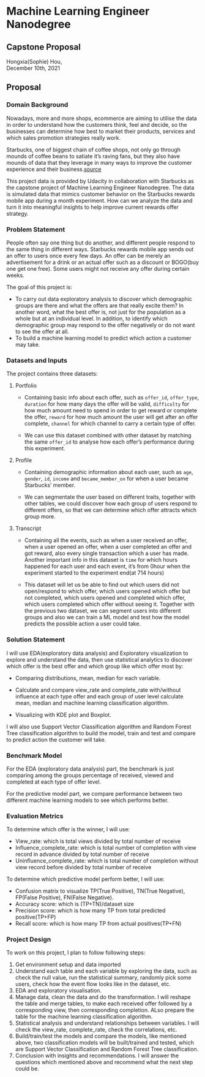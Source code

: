 # Machine Learning Engineer Nanodegree
## Capstone Proposal
Hongxia(Sophie) Hou,  
December 10th, 2021
 
## Proposal
 
### Domain Background

Nowadays, more and more shops, ecommerce are aiming to utilise the data in order to understand how the customers think, feel and decide, so the businesses can determine how best to market their products, services and which sales promotion strategies really work.
 
Starbucks, one of biggest chain of coffee shops, not only go through mounds of coffee beans to satiate it’s raving fans, but they also have mounds of data that they leverage in many ways to improve the customer experience and their business.[source](https://bernardmarr.com/starbucks-using-big-data-analytics-and-artificial-intelligence-to-boost-performance/)
 
This project data is provided by Udacity in collaboration with Starbucks as the capstone project of Machine Learning Engineer Nanodegree. The data is simulated data that mimics customer behavior on the Starbucks rewards mobile app during a month experiment. How can we analyze the data and turn it into meaningful insights to help improve current rewards offer strategy.    
 
### Problem Statement

People often say one thing but do another, and different people respond to the same thing in different ways. Starbucks rewards mobile app sends out an offer to users once every few days. An offer can be merely an advertisement for a drink or an actual offer such as a discount or BOGO(buy one get one free). Some users might not receive any offer during certain weeks.
 
The goal of this project is:

* To carry out data exploratory analysis to discover which demographic groups are there and what the offers are that really excite them? In another word, what the best offer is, not just for the population as a whole but at an individual level. In addition, to identify which demographic group may respond to the offer negatively or do not want to see the offer at all.
* To build a machine learning model to predict which action a customer may take. 
 
### Datasets and Inputs

The project contains three datasets:

1. Portfolio 

   * Containing basic info about each offer, such as `offer_id`, `offer_type`, `duration` for how many days the offer will be valid, `difficulty` for how much amount need to spend in order to get reward or complete the offer, `reward` for how much amount the user will get after an offer complete, `channel` for which channel to carry a certain type of offer.

   * We can use this dataset combined with other dataset by matching the same `offer_id` to analyse how each offer’s performance during this experiment.

2. Profile

   * Containing demographic information about each user, such as `age`, `gender`, `id`, `income` and `became_member_on` for when a user became Starbucks’ member.

   * We can segmentate the user based on different traits, together with other tables, we could discover how each group of users respond to different offers, so that we can determine which offer attracts which group more.

3. Transcript

   * Containing all the events, such as when a user received an offer, when a user opened an offer, when a user completed an offer and got reward, also every single transaction which a user has made. Another important info in this dataset is `time` for which hours happened for each user and each event, it’s from 0hour when the experiment started to the experiment end(at 714 hours)

   * This dataset will let us be able to find out which users did not open/respond to which offer, which users opened which offer but not completed, which users opened and completed which offer, which users completed which offer without seeing it. Together with the previous two dataset, we can segment users into different groups and also we can train a ML model and test how the model predicts the possible action a user could take. 
 
### Solution Statement

I will use EDA(exploratory data analysis) and Exploratory visualization to explore and understand the data, then use statistical analytics to discover which offer is the best offer and which group like which offer most by:

* Comparing distributions, mean, median for each variable.

* Calculate and compare view_rate and complete_rate with/without influence at each type offer and each group of user level calculate mean, median and machine learning classification algorithm.

* Visualizing with KDE plot and Boxplot.
 
I will also use Support Vector Classification algorithm and Random Forest Tree classification algorithm to build the model, train and test and compare to predict action the customer will take.
 
### Benchmark Model

For the EDA (exploratory data analysis) part, the benchmark is just comparing among the groups percentage of received, viewed and completed at each type of offer level. 

For the predictive model part, we compare performance between two different machine learning models to see which performs better.
 
### Evaluation Metrics
To determine which offer is the winner, I will use:

* View_rate: which is total views divided by total number of receive
* Influence_complete_rate: which is total number of completion with view record in advance divided by total number of receive
* Uninfluence_complete_rate: which is total number of completion without view record before divided by total number of receive
 
To determine which predictive model perform better, I will use:

* Confusion matrix to visualize TP(True Positive), TN(True Negative), FP(False Positive), FN(False Negative).
* Accuracy score: which is (TP+TN)/dataset size
* Precision score: which is how many TP from total predicted positive(TP+FP)
* Recall score: which is how many TP from actual positives(TP+FN)
 
### Project Design
To work on this project, I plan to follow following steps:

1. Get environment setup and data imported
2. Understand each table and each variable by exploring the data, such as check the null value, run the statistical summary, randomly pick some users, check how the event flow looks like in the dataset, etc.
3. EDA and exploratory visualisation. 
4. Manage data, clean the data and do the transformation. I will reshape the table and merge tables, to make each received offer followed by a corresponding view, then corresponding completion. ALso prepare the table for the machine learning classification algorithm.
5. Statistical analysis and understand relationships between variables. I will check the view_rate, complete_rate, check the correlations, etc.
6. Build/train/test the models and compare the models, like mentioned above, two classification models will be built/trained and tested, which are Support Vector Classification and Random Forest Tree classification.
7. Conclusion with insights and recommendations. I will answer the questions which mentioned above and recommend what the next step could be.
